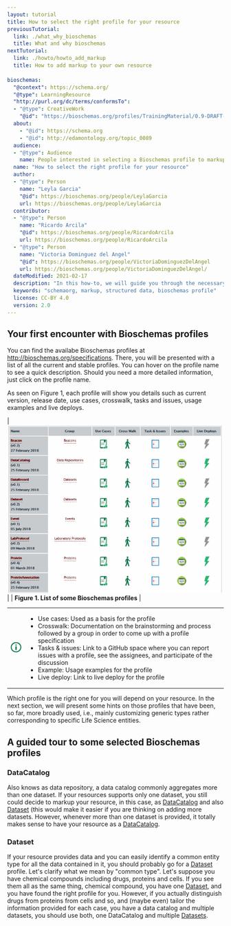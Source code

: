 ```yaml
---
layout: tutorial
title: How to select the right profile for your resource
previousTutorial:
  link: ./what_why_bioschemas
  title: What and why bioschemas
nextTutorial:
  link: ./howto/howto_add_markup
  title: How to add markup to your own resource

bioschemas:
  "@context": https://schema.org/
  "@type": LearningResource
  "http://purl.org/dc/terms/conformsTo":
  - "@type": CreativeWork
    "@id": "https://bioschemas.org/profiles/TrainingMaterial/0.9-DRAFT-2020_12_08/"
  about:
    - "@id": https://schema.org
    - "@id": http://edamontology.org/topic_0089
  audience:
  - "@type": Audience
    name: People interested in selecting a Bioschemas profile to markup their own data
  name: "How to select the right profile for your resource"
  author:
  - "@type": Person
    name: "Leyla Garcia"
    "@id": https://bioschemas.org/people/LeylaGarcia
    url: https://bioschemas.org/people/LeylaGarcia
  contributor:
  - "@type": Person
    name: "Ricardo Arcila"
    "@id": https://bioschemas.org/people/RicardoArcila
    url: https://bioschemas.org/people/RicardoArcila
  - "@type": Person
    name: "Victoria Dominguez del Angel"
    "@id": https://bioschemas.org/people/VictoriaDominguezDelAngel
    url: https://bioschemas.org/people/VictoriaDominguezDelAngel/
  dateModified: 2021-02-17
  description: "In this how-to, we will guide you through the necessary steps for you to select a Bioschemas profile that will be later used to add mark up to your own resources"
  keywords: "schemaorg, markup, structured data, bioschemas profile"
  license: CC-BY 4.0
  version: 2.0
---
```


## Your first encounter with Bioschemas profiles

You can find the availabe Bioschemas profiles at http://bioschemas.org/specifications. There, you will be presented with a list of all the current and stable profiles. You can hover on the profile name to see a quick description. Should you need a more detailed information, just click on the profile name.

As seen on Figure 1,  each profile will show you details such as current version, release date, use cases, crosswalk, tasks and issues, usage examples and live deploys.

| ![Figure 1. List of some Bioschemas profiles](/tutorials/images/specifications.png) |
| __Figure 1. List of some Bioschemas profiles__ |

<table>
  <tbody>
    <tr>
      <td align="center">
        <img src="/tutorials/images/information_mark.png" alt="info">
      </td>
      <td>
      <ul>
        <li>Use cases: Used as a basis for the profile</li>
        <li>Crosswalk: Documentation on the brainstorming and process followed by a group in order to come up with a profile specification</li>
        <li>Tasks & issues: Link to a GitHub space where you can report issues with a profile, see the assignees, and participate of the discussion</li>
        <li>Example: Usage examples for the profile</li>
        <li>Live deploy: Link to live deploy for the profile</li>
      </ul>
      </td>
    </tr>
  </tbody>
</table>

Which profile is the right one for you will depend on your resource. In the next section, we will present some hints on those profiles that have been, so far, more broadly used, i.e., mainly customizing generic types rather corresponding to specific Life Science entities.

## A guided tour to some selected Bioschemas profiles

### DataCatalog

Also knows as data repository, a data catalog commonly aggregates more than one dataset. If your resources supports only one dataset, you still could decide to markup your resource, in this case, as [DataCatalog](/specifications/DataCatalog) and also [Dataset](/specifications/Dataset) (this would make it easier if you are thinking on adding more datasets. However, whenever more than one dataset is provided, it totally makes sense to have your resource as a [DataCatalog](/specifications/DataCatalog).

### Dataset

If your resource provides data and you can easily identify a common entity type for all the data contained in it, you should probably go for a [Dataset](/specifications/Dataset) profile. Let's clarify what we mean by "common type". Let's suppose you have chemical compounds including drugs, proteins and cells. If you see them all as the same thing, chemical compound, you have one [Dataset](/specifications/Dataset), and you have found the right profile for you. However, if you actually distinguish drugs from proteins from cells and so, and (maybe even) tailor the information provided for each case, you have a data catalog and multiple datasets, you should use both, one DataCatalog and multiple [Datasets](/specifications/Dataset).

